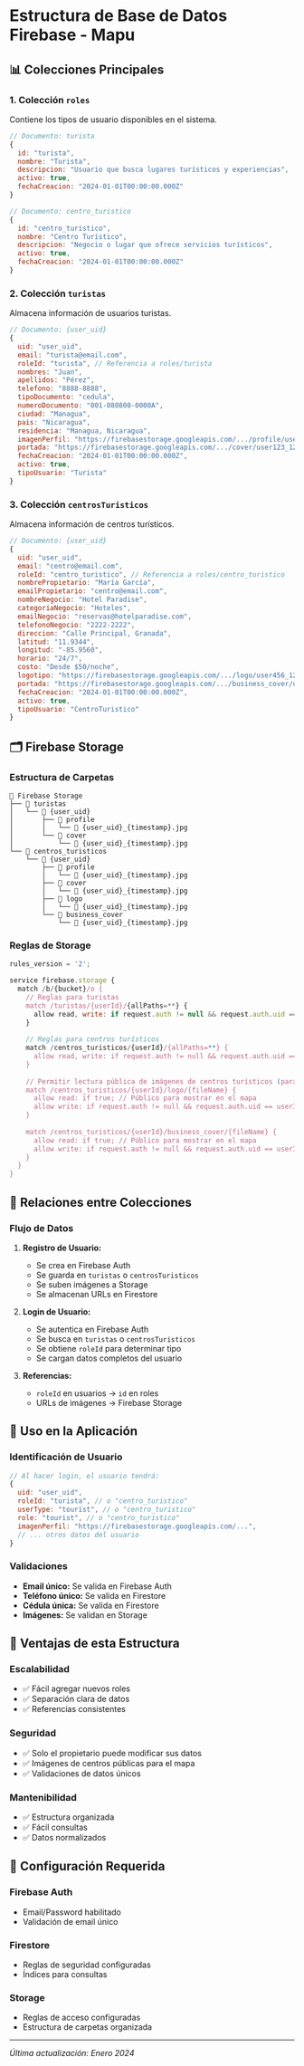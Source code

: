 # Estructura de Base de Datos Firebase - Mapu

## 📊 **Colecciones Principales**

### 1. **Colección `roles`**
Contiene los tipos de usuario disponibles en el sistema.

```javascript
// Documento: turista
{
  id: "turista",
  nombre: "Turista",
  descripcion: "Usuario que busca lugares turísticos y experiencias",
  activo: true,
  fechaCreacion: "2024-01-01T00:00:00.000Z"
}

// Documento: centro_turistico
{
  id: "centro_turistico",
  nombre: "Centro Turístico", 
  descripcion: "Negocio o lugar que ofrece servicios turísticos",
  activo: true,
  fechaCreacion: "2024-01-01T00:00:00.000Z"
}
```

### 2. **Colección `turistas`**
Almacena información de usuarios turistas.

```javascript
// Documento: {user_uid}
{
  uid: "user_uid",
  email: "turista@email.com",
  roleId: "turista", // Referencia a roles/turista
  nombres: "Juan",
  apellidos: "Pérez",
  telefono: "8888-8888",
  tipoDocumento: "cedula",
  numeroDocumento: "001-080800-0000A",
  ciudad: "Managua",
  pais: "Nicaragua",
  residencia: "Managua, Nicaragua",
  imagenPerfil: "https://firebasestorage.googleapis.com/.../profile/user123_1234567890.jpg",
  portada: "https://firebasestorage.googleapis.com/.../cover/user123_1234567891.jpg",
  fechaCreacion: "2024-01-01T00:00:00.000Z",
  activo: true,
  tipoUsuario: "Turista"
}
```

### 3. **Colección `centrosTuristicos`**
Almacena información de centros turísticos.

```javascript
// Documento: {user_uid}
{
  uid: "user_uid",
  email: "centro@email.com",
  roleId: "centro_turistico", // Referencia a roles/centro_turistico
  nombrePropietario: "María García",
  emailPropietario: "centro@email.com",
  nombreNegocio: "Hotel Paradise",
  categoriaNegocio: "Hoteles",
  emailNegocio: "reservas@hotelparadise.com",
  telefonoNegocio: "2222-2222",
  direccion: "Calle Principal, Granada",
  latitud: "11.9344",
  longitud: "-85.9560",
  horario: "24/7",
  costo: "Desde $50/noche",
  logotipo: "https://firebasestorage.googleapis.com/.../logo/user456_1234567892.jpg",
  portada: "https://firebasestorage.googleapis.com/.../business_cover/user456_1234567893.jpg",
  fechaCreacion: "2024-01-01T00:00:00.000Z",
  activo: true,
  tipoUsuario: "CentroTuristico"
}
```

## 🗂️ **Firebase Storage**

### Estructura de Carpetas

```
📁 Firebase Storage
├── 📁 turistas
│   └── 📁 {user_uid}
│       ├── 📁 profile
│       │   └── 📄 {user_uid}_{timestamp}.jpg
│       └── 📁 cover
│           └── 📄 {user_uid}_{timestamp}.jpg
└── 📁 centros_turisticos
    └── 📁 {user_uid}
        ├── 📁 profile
        │   └── 📄 {user_uid}_{timestamp}.jpg
        ├── 📁 cover
        │   └── 📄 {user_uid}_{timestamp}.jpg
        ├── 📁 logo
        │   └── 📄 {user_uid}_{timestamp}.jpg
        └── 📁 business_cover
            └── 📄 {user_uid}_{timestamp}.jpg
```

### Reglas de Storage

```javascript
rules_version = '2';

service firebase.storage {
  match /b/{bucket}/o {
    // Reglas para turistas
    match /turistas/{userId}/{allPaths=**} {
      allow read, write: if request.auth != null && request.auth.uid == userId;
    }
    
    // Reglas para centros turísticos
    match /centros_turisticos/{userId}/{allPaths=**} {
      allow read, write: if request.auth != null && request.auth.uid == userId;
    }
    
    // Permitir lectura pública de imágenes de centros turísticos (para mostrar en el mapa)
    match /centros_turisticos/{userId}/logo/{fileName} {
      allow read: if true; // Público para mostrar en el mapa
      allow write: if request.auth != null && request.auth.uid == userId;
    }
    
    match /centros_turisticos/{userId}/business_cover/{fileName} {
      allow read: if true; // Público para mostrar en el mapa
      allow write: if request.auth != null && request.auth.uid == userId;
    }
  }
}
```

## 🔗 **Relaciones entre Colecciones**

### Flujo de Datos

1. **Registro de Usuario:**
   - Se crea en Firebase Auth
   - Se guarda en `turistas` o `centrosTuristicos`
   - Se suben imágenes a Storage
   - Se almacenan URLs en Firestore

2. **Login de Usuario:**
   - Se autentica en Firebase Auth
   - Se busca en `turistas` o `centrosTuristicos`
   - Se obtiene `roleId` para determinar tipo
   - Se cargan datos completos del usuario

3. **Referencias:**
   - `roleId` en usuarios → `id` en roles
   - URLs de imágenes → Firebase Storage

## 📱 **Uso en la Aplicación**

### Identificación de Usuario

```javascript
// Al hacer login, el usuario tendrá:
{
  uid: "user_uid",
  roleId: "turista", // o "centro_turistico"
  userType: "tourist", // o "centro_turistico"
  role: "tourist", // o "centro_turistico"
  imagenPerfil: "https://firebasestorage.googleapis.com/...",
  // ... otros datos del usuario
}
```

### Validaciones

- **Email único:** Se valida en Firebase Auth
- **Teléfono único:** Se valida en Firestore
- **Cédula única:** Se valida en Firestore
- **Imágenes:** Se validan en Storage

## 🚀 **Ventajas de esta Estructura**

### Escalabilidad
- ✅ Fácil agregar nuevos roles
- ✅ Separación clara de datos
- ✅ Referencias consistentes

### Seguridad
- ✅ Solo el propietario puede modificar sus datos
- ✅ Imágenes de centros públicas para el mapa
- ✅ Validaciones de datos únicos

### Mantenibilidad
- ✅ Estructura organizada
- ✅ Fácil consultas
- ✅ Datos normalizados

## 🔧 **Configuración Requerida**

### Firebase Auth
- Email/Password habilitado
- Validación de email único

### Firestore
- Reglas de seguridad configuradas
- Índices para consultas

### Storage
- Reglas de acceso configuradas
- Estructura de carpetas organizada

---

*Última actualización: Enero 2024*